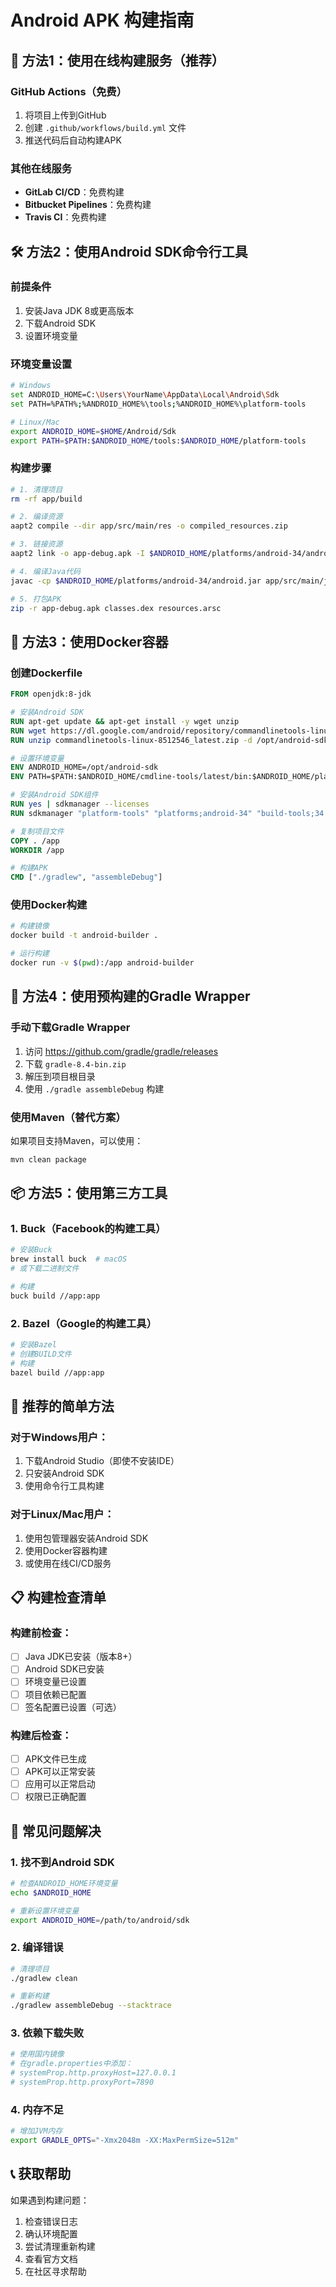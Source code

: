 # Android APK 构建指南

## 🚀 方法1：使用在线构建服务（推荐）

### GitHub Actions（免费）
1. 将项目上传到GitHub
2. 创建 `.github/workflows/build.yml` 文件
3. 推送代码后自动构建APK

### 其他在线服务
- **GitLab CI/CD**：免费构建
- **Bitbucket Pipelines**：免费构建
- **Travis CI**：免费构建

## 🛠️ 方法2：使用Android SDK命令行工具

### 前提条件
1. 安装Java JDK 8或更高版本
2. 下载Android SDK
3. 设置环境变量

### 环境变量设置
```bash
# Windows
set ANDROID_HOME=C:\Users\YourName\AppData\Local\Android\Sdk
set PATH=%PATH%;%ANDROID_HOME%\tools;%ANDROID_HOME%\platform-tools

# Linux/Mac
export ANDROID_HOME=$HOME/Android/Sdk
export PATH=$PATH:$ANDROID_HOME/tools:$ANDROID_HOME/platform-tools
```

### 构建步骤
```bash
# 1. 清理项目
rm -rf app/build

# 2. 编译资源
aapt2 compile --dir app/src/main/res -o compiled_resources.zip

# 3. 链接资源
aapt2 link -o app-debug.apk -I $ANDROID_HOME/platforms/android-34/android.jar compiled_resources.zip

# 4. 编译Java代码
javac -cp $ANDROID_HOME/platforms/android-34/android.jar app/src/main/java/com/example/douyinautomation/*.java

# 5. 打包APK
zip -r app-debug.apk classes.dex resources.arsc
```

## 📱 方法3：使用Docker容器

### 创建Dockerfile
```dockerfile
FROM openjdk:8-jdk

# 安装Android SDK
RUN apt-get update && apt-get install -y wget unzip
RUN wget https://dl.google.com/android/repository/commandlinetools-linux-8512546_latest.zip
RUN unzip commandlinetools-linux-8512546_latest.zip -d /opt/android-sdk

# 设置环境变量
ENV ANDROID_HOME=/opt/android-sdk
ENV PATH=$PATH:$ANDROID_HOME/cmdline-tools/latest/bin:$ANDROID_HOME/platform-tools

# 安装Android SDK组件
RUN yes | sdkmanager --licenses
RUN sdkmanager "platform-tools" "platforms;android-34" "build-tools;34.0.0"

# 复制项目文件
COPY . /app
WORKDIR /app

# 构建APK
CMD ["./gradlew", "assembleDebug"]
```

### 使用Docker构建
```bash
# 构建镜像
docker build -t android-builder .

# 运行构建
docker run -v $(pwd):/app android-builder
```

## 🔧 方法4：使用预构建的Gradle Wrapper

### 手动下载Gradle Wrapper
1. 访问 https://github.com/gradle/gradle/releases
2. 下载 `gradle-8.4-bin.zip`
3. 解压到项目根目录
4. 使用 `./gradle assembleDebug` 构建

### 使用Maven（替代方案）
如果项目支持Maven，可以使用：
```bash
mvn clean package
```

## 📦 方法5：使用第三方工具

### 1. Buck（Facebook的构建工具）
```bash
# 安装Buck
brew install buck  # macOS
# 或下载二进制文件

# 构建
buck build //app:app
```

### 2. Bazel（Google的构建工具）
```bash
# 安装Bazel
# 创建BUILD文件
# 构建
bazel build //app:app
```

## 🎯 推荐的简单方法

### 对于Windows用户：
1. 下载Android Studio（即使不安装IDE）
2. 只安装Android SDK
3. 使用命令行工具构建

### 对于Linux/Mac用户：
1. 使用包管理器安装Android SDK
2. 使用Docker容器构建
3. 或使用在线CI/CD服务

## 📋 构建检查清单

### 构建前检查：
- [ ] Java JDK已安装（版本8+）
- [ ] Android SDK已安装
- [ ] 环境变量已设置
- [ ] 项目依赖已配置
- [ ] 签名配置已设置（可选）

### 构建后检查：
- [ ] APK文件已生成
- [ ] APK可以正常安装
- [ ] 应用可以正常启动
- [ ] 权限已正确配置

## 🚨 常见问题解决

### 1. 找不到Android SDK
```bash
# 检查ANDROID_HOME环境变量
echo $ANDROID_HOME

# 重新设置环境变量
export ANDROID_HOME=/path/to/android/sdk
```

### 2. 编译错误
```bash
# 清理项目
./gradlew clean

# 重新构建
./gradlew assembleDebug --stacktrace
```

### 3. 依赖下载失败
```bash
# 使用国内镜像
# 在gradle.properties中添加：
# systemProp.http.proxyHost=127.0.0.1
# systemProp.http.proxyPort=7890
```

### 4. 内存不足
```bash
# 增加JVM内存
export GRADLE_OPTS="-Xmx2048m -XX:MaxPermSize=512m"
```

## 📞 获取帮助

如果遇到构建问题：
1. 检查错误日志
2. 确认环境配置
3. 尝试清理重新构建
4. 查看官方文档
5. 在社区寻求帮助 